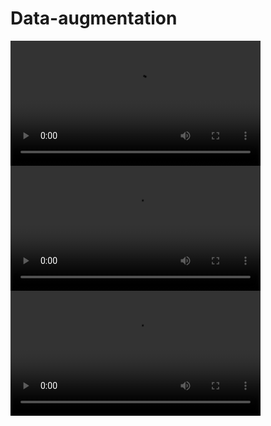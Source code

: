 # Data-augmentation
<video src="https://github.com/user-attachments/assets/3d03af79-38ea-4232-8175-25ccbcabf525" controls width="400"></video>
<video src="https://github.com/yishen1123/skeleton-data-augmentation/issues/1/200.mp4" controls width="400"></video>
<video src="https://github.com/yishen1123/skeleton-data-augmentation/issues/1/400.mp4" controls width="400"></video>
